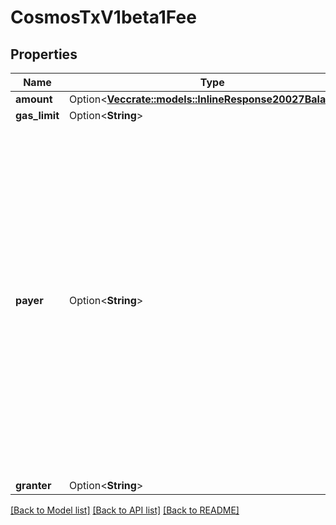 # CosmosTxV1beta1Fee

## Properties

Name | Type | Description | Notes
------------ | ------------- | ------------- | -------------
**amount** | Option<[**Vec<crate::models::InlineResponse20027Balances>**](inline_response_200_27_balances.md)> |  | [optional]
**gas_limit** | Option<**String**> |  | [optional]
**payer** | Option<**String**> | if unset, the first signer is responsible for paying the fees. If set, the specified account must pay the fees. the payer must be a tx signer (and thus have signed this field in AuthInfo). setting this field does *not* change the ordering of required signers for the transaction. | [optional]
**granter** | Option<**String**> |  | [optional]

[[Back to Model list]](../README.md#documentation-for-models) [[Back to API list]](../README.md#documentation-for-api-endpoints) [[Back to README]](../README.md)


